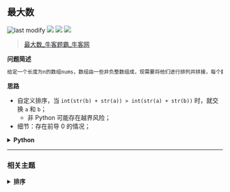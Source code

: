 ## 最大数
<!--START_SECTION:badge-->
![last modify](https://img.shields.io/static/v1?label=last%20modify&message=2025-07-08%2016%3A53%3A13&label_color=gray&color=thistle&style=flat-square)
[![](https://img.shields.io/static/v1?label=&message=%E4%B8%AD%E7%AD%89&label_color=gray&color=yellow&style=flat-square)](../../../README.md#中等)
[![](https://img.shields.io/static/v1?label=&message=%E7%89%9B%E5%AE%A2&label_color=gray&color=green&style=flat-square)](../../../README.md#牛客)
[![](https://img.shields.io/static/v1?label=&message=%E6%8E%92%E5%BA%8F&label_color=gray&color=blue&style=flat-square)](../../../README.md#排序)
<!--END_SECTION:badge-->
<!--info
tags: [排序]
source: 牛客
level: 中等
number: '0111'
name: 最大数
companies: []
-->

> [最大数_牛客题霸_牛客网](https://www.nowcoder.com/practice/fc897457408f4bbe9d3f87588f497729)

<summary><b>问题简述</b></summary>

```txt
给定一个长度为n的数组nums，数组由一些非负整数组成，现需要将他们进行排列并拼接，每个数不可拆分，使得最后的结果最大，返回值需要是string类型，否则可能会溢出。
```

<!-- 
<details><summary><b>详细描述</b></summary>

```txt
```

</details>
-->

<!-- <div align="center"><img src="../../../_assets/xxx.png" height="300" /></div> -->

<summary><b>思路</b></summary>

- 自定义排序，当 `int(str(b) + str(a)) > int(str(a) + str(b))` 时，就交换 `a` 和 `b`；
    - 非 Python 可能存在越界风险；
- 细节：存在前导 0 的情况；

<details><summary><b>Python</b></summary>

```python
class Solution:
    def solve(self , nums: List[int]) -> str:
        
        from functools import cmp_to_key
        
        def cmp(a, b):
            # return int(str(b) + str(a)) - int(str(a) + str(b))  # 可能越界
            return 1 if str(b) + str(a) > str(a) + str(b) else -1  # else 0  会出错
        
        nums = sorted(nums, key=cmp_to_key(cmp))
        if nums[0] == 0:
            return '0'
        return ''.join(map(str, nums))
```

</details>


<!--START_SECTION:relate-->
---

### 相关主题

<details><summary><b>排序</b></summary>

> [[中等, LeetCode] 三数之和 🔥](../../2021/10/LeetCode_0015_中等_三数之和.md)  
> [[中等, LeetCode] 数组中的第K个最大元素 🔥](../10/LeetCode_0215_中等_数组中的第K个最大元素.md)  
> [[中等, 剑指Offer2] 数组中的第K大的数字](../09/剑指Offer2_076_中等_数组中的第K大的数字.md)  
> [[中等, 剑指Offer] 把数组排成最小的数](../../2021/12/剑指Offer_4500_中等_把数组排成最小的数.md)  
> [[中等, 牛客] 合并区间](../02/牛客_0037_中等_合并区间.md)  
> [[中等, 牛客] 字符串出现次数的TopK问题](牛客_0097_中等_字符串出现次数的TopK问题.md)  
> [[中等, 牛客] 寻找第K大](牛客_0088_中等_寻找第K大.md)  
> [[中等, 牛客] 拼接所有的字符串产生字典序最小的字符串](牛客_0085_中等_拼接所有的字符串产生字典序最小的字符串.md)  
> [[中等, 牛客] 数组中的逆序对](../05/牛客_0118_中等_数组中的逆序对.md)  
> [[中等, 牛客] 最小的K个数](../05/牛客_0119_中等_最小的K个数.md)  
  > 
> [[简单, 剑指Offer] 扑克牌中的顺子](../01/剑指Offer_6100_简单_扑克牌中的顺子.md)  
> [[简单, 剑指Offer] 数组中出现次数超过一半的数字（摩尔投票） 🔥](../../2021/12/剑指Offer_3900_简单_数组中出现次数超过一半的数字（摩尔投票）.md)  
> [[简单, 剑指Offer] 最小的k个数（partition操作） 🔥](../../2021/12/剑指Offer_4000_简单_最小的k个数（partition操作）.md)  
> [[简单, 牛客] 三个数的最大乘积](牛客_0106_简单_三个数的最大乘积.md)  
> [[简单, 程序员面试金典] 判定字符是否唯一](../09/程序员面试金典_0101_简单_判定字符是否唯一.md)  
  > 

</details>
<!--END_SECTION:relate-->